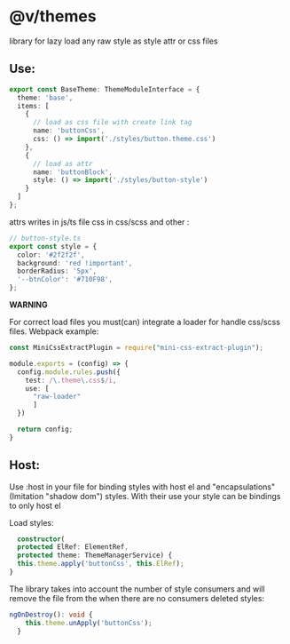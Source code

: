 # @v/themes


library for lazy load any raw style as style attr or css files

## Use:

```ts
export const BaseTheme: ThemeModuleInterface = {
  theme: 'base',
  items: [
    {
      // load as css file with create link tag
      name: 'buttonCss',
      css: () => import('./styles/button.theme.css')
    },
    {
      // load as attr
      name: 'buttonBlock',
      style: () => import('./styles/button-style')
    }
  ]
};
```

attrs writes in js/ts file css in css/scss and other :
```ts
// button-style.ts
export const style = {
  color: '#2f2f2f',
  background: 'red !important',
  borderRadius: '5px',
  '--btnColor': '#710F98',
};

```

**WARNING**

For correct load files you must(can) integrate a loader for handle css/scss files.
Webpack example:
```ts
const MiniCssExtractPlugin = require("mini-css-extract-plugin");

module.exports = (config) => {
  config.module.rules.push({
    test: /\.theme\.css$/i,
    use: [
      "raw-loader"
      ]
  })

  return config;
}

```


## Host:

Use :host in your file for binding styles with host el and "encapsulations"(Imitation "shadow dom") styles.
With their use your style can be bindings to only host el

Load styles:
```ts
  constructor(
  protected ElRef: ElementRef,
  protected theme: ThemeManagerService) {
  this.theme.apply('buttonCss', this.ElRef);
}
```

The library takes into account the number of style consumers and will remove the file from the <head> when there are no consumers
deleted styles:
```ts
ngOnDestroy(): void {
    this.theme.unApply('buttonCss');
  }
```
